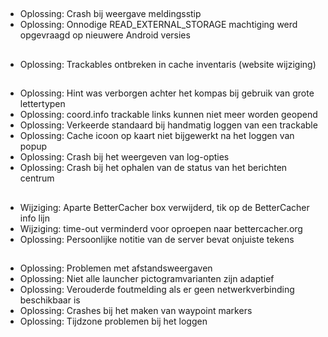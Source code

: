 ##
- Oplossing: Crash bij weergave meldingsstip
- Oplossing: Onnodige READ_EXTERNAL_STORAGE machtiging werd opgevraagd op nieuwere Android versies

##
- Oplossing: Trackables ontbreken in cache inventaris (website wijziging)

##
- Oplossing: Hint was verborgen achter het kompas bij gebruik van grote lettertypen
- Oplossing: coord.info trackable links kunnen niet meer worden geopend
- Oplossing: Verkeerde standaard bij handmatig loggen van een trackable
- Oplossing: Cache icoon op kaart niet bijgewerkt na het loggen van popup
- Oplossing: Crash bij het weergeven van log-opties
- Oplossing: Crash bij het ophalen van de status van het berichten centrum

##
- Wijziging: Aparte BetterCacher box verwijderd, tik op de BetterCacher info lijn
- Wijziging: time-out verminderd voor oproepen naar bettercacher.org
- Oplossing: Persoonlijke notitie van de server bevat onjuiste tekens

##
- Oplossing: Problemen met afstandsweergaven
- Oplossing: Niet alle launcher pictogramvarianten zijn adaptief
- Oplossing: Verouderde foutmelding als er geen netwerkverbinding beschikbaar is
- Oplossing: Crashes bij het maken van waypoint markers
- Oplossing: Tijdzone problemen bij het loggen
